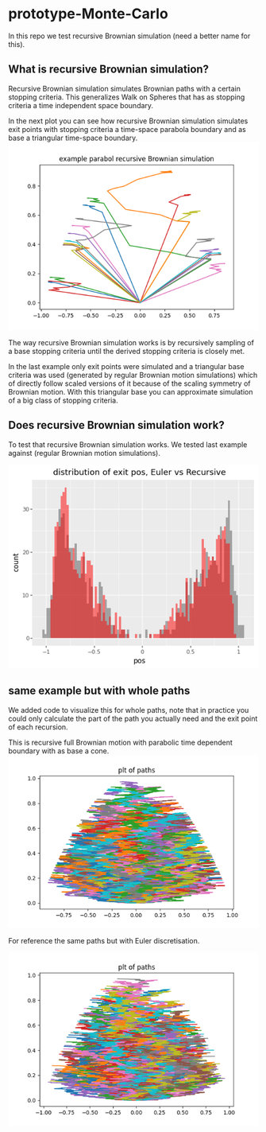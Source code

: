 # prototype-Monte-Carlo
In this repo we test recursive Brownian simulation (need a better name for this).

## What is  recursive Brownian simulation?
Recursive Brownian simulation simulates Brownian paths with a certain
stopping criteria. This generalizes Walk on Spheres that has as stopping criteria
a time independent space boundary.

In the next plot you can see how recursive Brownian simulation
simulates exit points with stopping criteria a time-space parabola boundary
and as base a triangular time-space boundary.
![example_recursive_brownian_motion](./plots/example_recursive_brownian.png)

The way recursive Brownian simulation works is by recursively sampling
of a base stopping criteria until the derived stopping criteria
is closely met.

In the last example only exit points were simulated and a triangular base criteria was used (generated
by regular Brownian motion simulations) which of directly follow scaled versions of it 
because of the scaling symmetry of Brownian motion. 
With this triangular base you can approximate simulation of a big class of 
stopping criteria.

## Does recursive Brownian simulation work?

To test that recursive Brownian simulation works.
We tested last example against (regular Brownian motion simulations).


![comparison](./plots/para_comparison.png)


## same example but with whole paths
We added code to visualize this for whole paths, note that in practice
you could only calculate the part of the path you actually need and
the exit point of each recursion.

This is recursive full Brownian motion with parabolic
time dependent boundary with as base a cone.
![pathsrec](./plots/paths_recursive_full_brownian.png)

For reference the same paths but with Euler discretisation.

![pathseuler](./plots/paths_euler.png)

